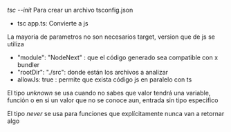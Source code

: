 *tsc --init* Para crear un archivo tsconfig.json

- tsc app.ts: Convierte a js

La mayoria de parametros no son necesarios
target, version que de js se utiliza

- "module": "NodeNext" : que el código generado sea compatible con x bundler
- "rootDir": "./src": donde están los archivos a analizar
- allowJs: true : permite que exista código js en paralelo con ts

El tipo *unknown* se usa cuando no sabes que valor tendrá una variable, función o en si un valor que no se conoce aun, entrada sin tipo especifico

El tipo *never* se usa para funciones que explícitamente nunca van a retornar algo

